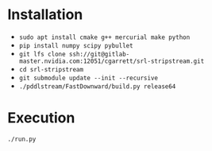 # Installation

* `sudo apt install cmake g++ mercurial make python`
* `pip install numpy scipy pybullet`
* `git lfs clone ssh://git@gitlab-master.nvidia.com:12051/cgarrett/srl-stripstream.git`
* `cd srl-stripstream`
* `git submodule update --init --recursive`
* `./pddlstream/FastDownward/build.py release64`

# Execution

`./run.py`
